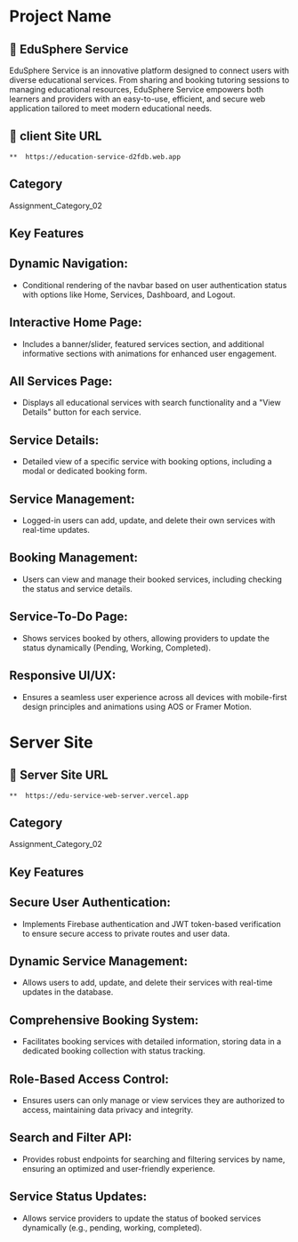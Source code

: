
# Project Name

## 🌟 EduSphere Service
EduSphere Service is an innovative platform designed to connect users with diverse educational services. From sharing and booking tutoring sessions to managing educational resources, EduSphere Service empowers both learners and providers with an easy-to-use, efficient, and secure web application tailored to meet modern educational needs.


## 🔗 client Site URL

    **  https://education-service-d2fdb.web.app


## Category

Assignment_Category_02

## Key Features

## Dynamic Navigation:

* Conditional rendering of the navbar based on user authentication status with options like Home, Services, Dashboard, and Logout.

## Interactive Home Page:

*  Includes a banner/slider, featured services section, and additional informative sections with animations for enhanced user engagement.

## All Services Page:

* Displays all educational services with search functionality and a "View Details" button for each service.

## Service Details:

* Detailed view of a specific service with booking options, including a modal or dedicated booking form.

## Service Management: 

* Logged-in users can add, update, and delete their own services with real-time updates.

## Booking Management:

* Users can view and manage their booked services, including checking the status and service details.

## Service-To-Do Page:

* Shows services booked by others, allowing providers to update the status dynamically (Pending, Working, Completed).

## Responsive UI/UX:

* Ensures a seamless user experience across all devices with mobile-first design principles and animations using AOS or Framer Motion.


# Server Site

## 🔗 Server Site URL

    **  https://edu-service-web-server.vercel.app


## Category

Assignment_Category_02

## Key Features

## Secure User Authentication:

*  Implements Firebase authentication and JWT token-based verification to ensure secure access to private routes and user data.

## Dynamic Service Management:

*  Allows users to add, update, and delete their services with real-time updates in the database.

## Comprehensive Booking System: 

* Facilitates booking services with detailed information, storing data in a dedicated booking collection with status tracking.

## Role-Based Access Control:

* Ensures users can only manage or view services they are authorized to access, maintaining data privacy and integrity.

## Search and Filter API:

* Provides robust endpoints for searching and filtering services by name, ensuring an optimized and user-friendly experience.

## Service Status Updates:

* Allows service providers to update the status of booked services dynamically (e.g., pending, working, completed).

